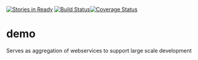 [![Stories in Ready](https://badge.waffle.io/HaMster21/demo.png?label=ready&title=Ready)](http://waffle.io/HaMster21/demo) [![Build Status](https://travis-ci.org/HaMster21/demo.svg)](https://travis-ci.org/HaMster21/demo)[![Coverage Status](https://coveralls.io/repos/HaMster21/demo/badge.png)](https://coveralls.io/r/HaMster21/demo)

demo
====

Serves as aggregation of webservices to support large scale development
